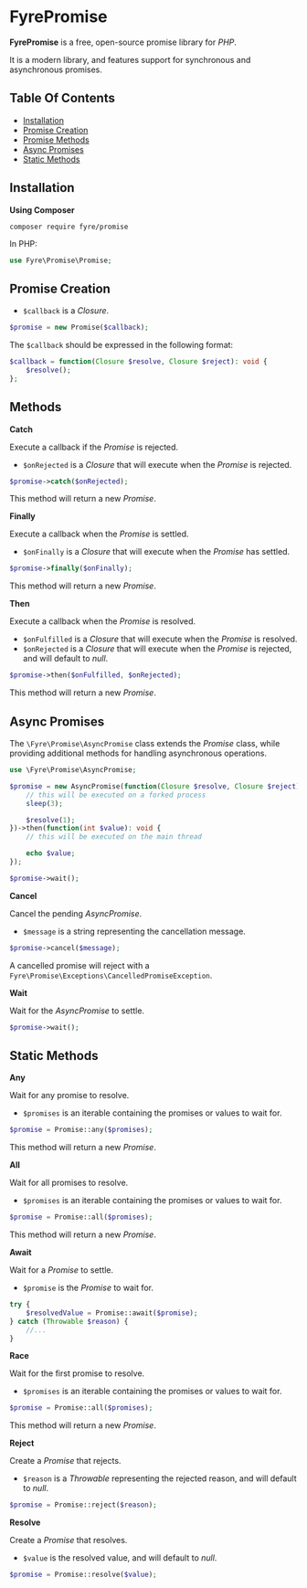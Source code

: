 # FyrePromise

**FyrePromise** is a free, open-source promise library for *PHP*.

It is a modern library, and features support for synchronous and asynchronous promises.


## Table Of Contents
- [Installation](#installation)
- [Promise Creation](#promise-creation)
- [Promise Methods](#promise-methods)
- [Async Promises](#async-promises)
- [Static Methods](#static-methods)



## Installation

**Using Composer**

```
composer require fyre/promise
```

In PHP:

```php
use Fyre\Promise\Promise;
```


## Promise Creation

- `$callback` is a *Closure*.

```php
$promise = new Promise($callback);
```

The `$callback` should be expressed in the following format:

```php
$callback = function(Closure $resolve, Closure $reject): void {
    $resolve();
};
```


## Methods

**Catch**

Execute a callback if the *Promise* is rejected.

- `$onRejected` is a *Closure* that will execute when the *Promise* is rejected.

```php
$promise->catch($onRejected);
```

This method will return a new *Promise*.

**Finally**

Execute a callback when the *Promise* is settled.

- `$onFinally` is a *Closure* that will execute when the *Promise* has settled.

```php
$promise->finally($onFinally);
```

This method will return a new *Promise*.

**Then**

Execute a callback when the *Promise* is resolved.

- `$onFulfilled` is a *Closure* that will execute when the *Promise* is resolved.
- `$onRejected` is a *Closure* that will execute when the *Promise* is rejected, and will default to *null*.

```php
$promise->then($onFulfilled, $onRejected);
```

This method will return a new *Promise*.

## Async Promises

The `\Fyre\Promise\AsyncPromise` class extends the *Promise* class, while providing additional methods for handling asynchronous operations.

```php
use \Fyre\Promise\AsyncPromise;

$promise = new AsyncPromise(function(Closure $resolve, Closure $reject): void {
    // this will be executed on a forked process
    sleep(3);

    $resolve(1);
})->then(function(int $value): void {
    // this will be executed on the main thread

    echo $value;
});

$promise->wait();
```

**Cancel**

Cancel the pending *AsyncPromise*.

- `$message` is a string representing the cancellation message.

```php
$promise->cancel($message);
```

A cancelled promise will reject with a `Fyre\Promise\Exceptions\CancelledPromiseException`.

**Wait**

Wait for the *AsyncPromise* to settle.

```php
$promise->wait();
```


## Static Methods

**Any**

Wait for any promise to resolve.

- `$promises` is an iterable containing the promises or values to wait for.

```php
$promise = Promise::any($promises);
```

This method will return a new *Promise*.

**All**

Wait for all promises to resolve.

- `$promises` is an iterable containing the promises or values to wait for.

```php
$promise = Promise::all($promises);
```

This method will return a new *Promise*.

**Await**

Wait for a *Promise* to settle.

- `$promise` is the *Promise* to wait for.

```php
try {
    $resolvedValue = Promise::await($promise);
} catch (Throwable $reason) {
    //...
}
```

**Race**

Wait for the first promise to resolve.

- `$promises` is an iterable containing the promises or values to wait for.

```php
$promise = Promise::all($promises);
```

This method will return a new *Promise*.

**Reject**

Create a *Promise* that rejects.

- `$reason` is a *Throwable* representing the rejected reason, and will default to *null*.

```php
$promise = Promise::reject($reason);
```

**Resolve**

Create a *Promise* that resolves.

- `$value` is the resolved value, and will default to *null*.

```php
$promise = Promise::resolve($value);
```